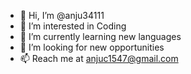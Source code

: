- 👋 Hi, I’m @anju34111
- 👀 I’m interested in Coding
- 🌱 I’m currently learning new languages
- 💞️ I’m looking for new opportunities
- 📫 Reach me at anjuc1547@gmail.com

<!---
anju34111/anju34111 is a ✨ special ✨ repository because its `README.md` (this file) appears on your GitHub profile.
You can click the Preview link to take a look at your changes.
--->
